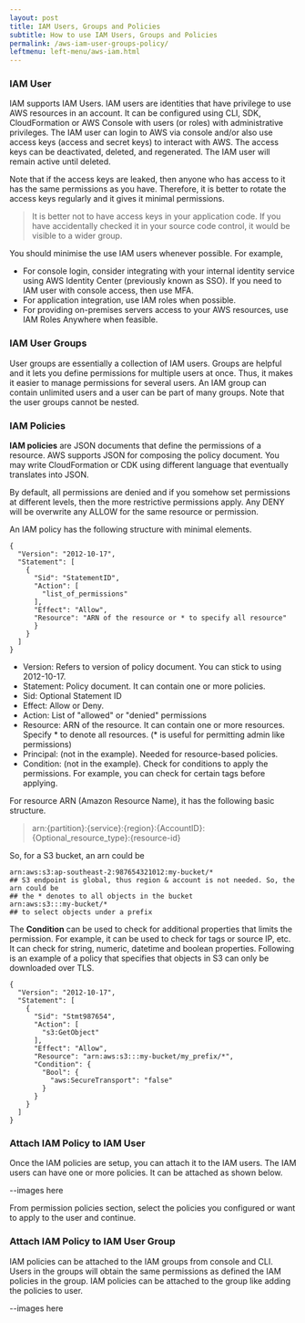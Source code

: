 ```yaml
---
layout: post
title: IAM Users, Groups and Policies
subtitle: How to use IAM Users, Groups and Policies
permalink: /aws-iam-user-groups-policy/
leftmenu: left-menu/aws-iam.html
---
```


### IAM User
IAM supports IAM Users. IAM users are identities that have privilege to use AWS resources in an account. It can be configured using CLI, SDK, CloudFormation or AWS Console with users (or roles) with administrative privileges. The IAM user can login to AWS via console and/or also use access keys (access and secret keys) to interact with AWS. The access keys can be deactivated, deleted, and regenerated. The IAM user will remain active until deleted. 

Note that if the access keys are leaked, then anyone who has access to it has the same permissions as you have. Therefore, it is better to rotate the access keys regularly and it gives it minimal permissions.

> It is better not to have access keys in your application code. If you have accidentally checked it in your source code control, it would be visible to a wider group.

You should minimise the use IAM users whenever possible. For example, 
- For console login, consider integrating with your internal identity service using AWS Identity Center (previously known as SSO). If you need to IAM user with console access, then use MFA.
- For application integration, use IAM roles when possible. 
- For providing on-premises servers access to your AWS resources, use IAM Roles Anywhere when feasible.


### IAM User Groups
User groups are essentially a collection of IAM users. Groups are helpful and it lets you define permissions for multiple users at once. Thus, it makes it easier to manage permissions for several users.
An IAM group can contain unlimited users and a user can be part of many groups. Note that the user groups cannot be nested.


### IAM Policies
**IAM policies** are JSON documents that define the permissions of a resource. AWS supports JSON for composing the policy document. You may write CloudFormation or CDK using different language that eventually translates into JSON.

By default, all permissions are denied and if you somehow set permissions at different levels, then the more restrictive permissions apply. Any DENY will be overwrite any ALLOW for the same resource or permission.

An IAM policy has the following structure with minimal elements.

```
{
  "Version": "2012-10-17",
  "Statement": [
    {
      "Sid": "StatementID",
      "Action": [
		"list_of_permissions"
      ],
      "Effect": "Allow",
      "Resource": "ARN of the resource or * to specify all resource"
      }
    }
  ]
}
```


- Version: Refers to version of policy document. You can stick to using 2012-10-17.
- Statement: Policy document. It can contain one or more policies.
- Sid: Optional Statement ID
- Effect: Allow or Deny. 
- Action: List of "allowed" or "denied" permissions 
- Resource: ARN of the resource. It can contain one or more resources. Specify * to denote all resources. (* is useful for permitting admin like permissions)
- Principal: (not in the example). Needed for resource-based policies.
- Condition: (not in the example). Check for conditions to apply the permissions. For example, you can check for certain tags before applying.

For resource ARN (Amazon Resource Name), it has the following basic structure.

> arn:{partition}:{service}:{region}:{AccountID}:{Optional_resource_type}:{resource-id}

So, for a S3 bucket, an arn could be

```
arn:aws:s3:ap-southeast-2:987654321012:my-bucket/* 
## S3 endpoint is global, thus region & account is not needed. So, the arn could be 
## the * denotes to all objects in the bucket
arn:aws:s3:::my-bucket/* 
## to select objects under a prefix
```

The **Condition** can be used to check for additional properties that limits the permission. For example, it can be used to check for tags or source IP, etc. It can check for string, numeric, datetime and boolean properties. Following is an example of a policy that specifies that objects in S3 can only be downloaded over TLS.

```
{
  "Version": "2012-10-17",
  "Statement": [
    {
      "Sid": "Stmt987654",
      "Action": [
        "s3:GetObject"
      ],
      "Effect": "Allow",
      "Resource": "arn:aws:s3:::my-bucket/my_prefix/*",
      "Condition": {
        "Bool": {
          "aws:SecureTransport": "false"
        }
      }
    }
  ]
}
```

### Attach IAM Policy to IAM User
Once the IAM policies are setup, you can attach it to the IAM users. The IAM users can have one or more policies. It can be attached as shown below.

--images here

From permission policies section, select the policies you configured or want to apply to the user and continue.

### Attach IAM Policy to IAM User Group
IAM policies can be attached to the IAM groups from console and CLI. Users in the groups will obtain the same permissions as defined the IAM policies in the group. IAM policies can be attached to the group like adding the policies to user.

--images here